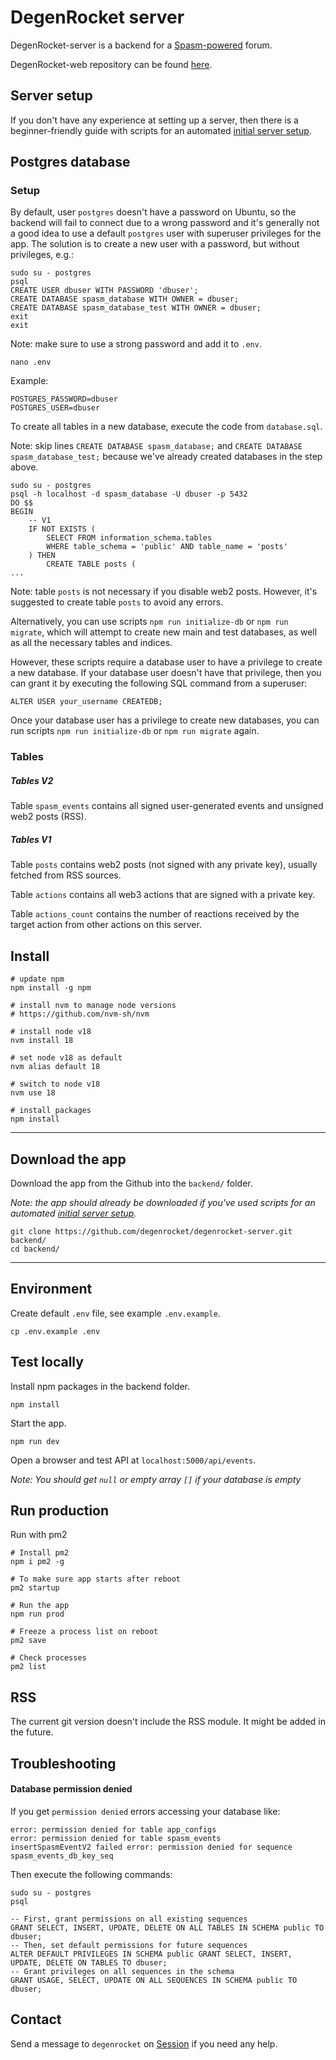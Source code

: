 # DegenRocket server

DegenRocket-server is a backend for a [Spasm-powered](https://github.com/degenrocket/spasm.js) forum.

DegenRocket-web repository can be found [here](https://github.com/degenrocket/degenrocket-web).

## Server setup

If you don't have any experience at setting up a server, then there is a beginner-friendly guide with scripts for an automated [initial server setup](https://github.com/degenrocket/degenrocket-scripts).


## Postgres database

### Setup

By default, user `postgres` doesn't have a password on Ubuntu, so the backend will fail to connect due to a wrong password and it's generally not a good idea to use a default `postgres` user with superuser privileges for the app. The solution is to create a new user with a password, but without privileges, e.g.:

```
sudo su - postgres
psql
CREATE USER dbuser WITH PASSWORD 'dbuser';
CREATE DATABASE spasm_database WITH OWNER = dbuser;
CREATE DATABASE spasm_database_test WITH OWNER = dbuser;
exit
exit
```

Note: make sure to use a strong password and add it to `.env`.

```
nano .env
```

Example:

```
POSTGRES_PASSWORD=dbuser
POSTGRES_USER=dbuser
```

To create all tables in a new database, execute the code from `database.sql`.

Note: skip lines `CREATE DATABASE spasm_database;` and `CREATE DATABASE spasm_database_test;` because we've already created databases in the step above.

```
sudo su - postgres
psql -h localhost -d spasm_database -U dbuser -p 5432
DO $$
BEGIN
    -- V1
    IF NOT EXISTS (
        SELECT FROM information_schema.tables 
        WHERE table_schema = 'public' AND table_name = 'posts'
    ) THEN
        CREATE TABLE posts (
...
```

Note: table `posts` is not necessary if you disable web2 posts. However, it's suggested to create table `posts` to avoid any errors.

Alternatively, you can use scripts `npm run initialize-db` or `npm run migrate`, which will attempt to create new main and test databases, as well as all the necessary tables and indices.

However, these scripts require a database user to have a privilege to create a new database. If your database user doesn't have that privilege, then you can grant it by executing the following SQL command from a superuser:

```
ALTER USER your_username CREATEDB;
```

Once your database user has a privilege to create new databases, you can run scripts `npm run initialize-db` or `npm run migrate` again.

### Tables

##### Tables V2

Table `spasm_events` contains all signed user-generated events and unsigned web2 posts (RSS).

##### Tables V1

Table `posts` contains web2 posts (not signed with any private key), usually fetched from RSS sources.

Table `actions` contains all web3 actions that are signed with a private key.

Table `actions_count` contains the number of reactions received by the target action from other actions on this server.

## Install

```
# update npm
npm install -g npm

# install nvm to manage node versions
# https://github.com/nvm-sh/nvm

# install node v18
nvm install 18

# set node v18 as default
nvm alias default 18

# switch to node v18
nvm use 18

# install packages
npm install
```

---

## Download the app

Download the app from the Github into the `backend/` folder.

*Note: the app should already be downloaded if you've used scripts for an automated [initial server setup](https://github.com/degenrocket/degenrocket-scripts).*

```
git clone https://github.com/degenrocket/degenrocket-server.git backend/
cd backend/
```

---

## Environment

Create default `.env` file, see example `.env.example`.

```
cp .env.example .env
```

## Test locally

Install npm packages in the backend folder.

```
npm install
```

Start the app.

```
npm run dev
```

Open a browser and test API at `localhost:5000/api/events`.

*Note: You should get `null` or empty array `[]` if your database is empty*

## Run production

Run with pm2

```
# Install pm2
npm i pm2 -g

# To make sure app starts after reboot
pm2 startup

# Run the app
npm run prod

# Freeze a process list on reboot
pm2 save

# Check processes
pm2 list
```

## RSS

The current git version doesn't include the RSS module. It might be added in the future.

## Troubleshooting

#### Database permission denied

If you get `permission denied` errors accessing your database like:

```
error: permission denied for table app_configs
error: permission denied for table spasm_events
insertSpasmEventV2 failed error: permission denied for sequence spasm_events_db_key_seq
```

Then execute the following commands:

```
sudo su - postgres
psql
```

```
-- First, grant permissions on all existing sequences
GRANT SELECT, INSERT, UPDATE, DELETE ON ALL TABLES IN SCHEMA public TO dbuser;
-- Then, set default permissions for future sequences
ALTER DEFAULT PRIVILEGES IN SCHEMA public GRANT SELECT, INSERT, UPDATE, DELETE ON TABLES TO dbuser;
-- Grant privileges on all sequences in the schema
GRANT USAGE, SELECT, UPDATE ON ALL SEQUENCES IN SCHEMA public TO dbuser;
```

## Contact

Send a message to `degenrocket` on [Session](https://getsession.org) if you need any help.

